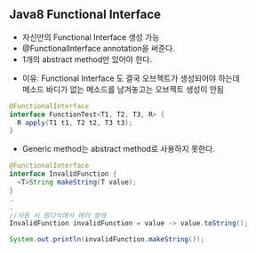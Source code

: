 ## Java8 Functional Interface
- 자신만의 Functional Interface 생성 가능
- @FunctionalInterface annotation을 써준다.
- 1개의 abstract method만 있어야 한다.
 + 이유: Functional Interface 도 결국 오브젝트가 생성되어야 하는데</br>           메소드 바디가 없는 메소드를 남겨놓고는 오브젝트 생성이 안됨

```java
@FunctionalInterface
interface FunctionTest<T1, T2, T3, R> {
  R apply(T1 t1, T2 t2, T3 t3);
}
```

- Generic method는 abstract method로 사용하지 못한다.

```java
@FunctionalInterface
interface InvalidFunction {
  <T>String makeString(T value);
}
.
.
//사용 시 람다식에서 에러 발생
InvalidFunction invalidFunction = value -> value.toString();

System.out.println(invalidFunction.makeString());

```
